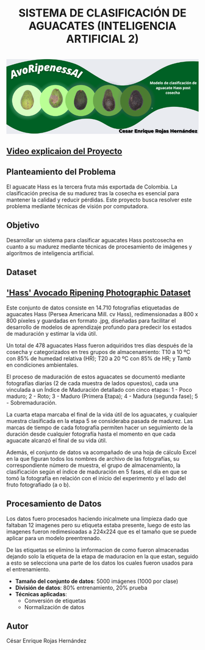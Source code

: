 <h1 align='center'>SISTEMA DE CLASIFICACIÓN DE AGUACATES (INTELIGENCIA ARTIFICIAL 2)</h1><BR>

<div align="center">
  <img alt="Modelo de deteccion de estado de semaforos para ayudar a personas invidentes" src="https://github.com/cesenro2801/Sistema-de-clasificacion-de-aguacate/blob/main/20530180-85f2-413d-b562-5c90fadb8440.psd%20(1).png"  />
</div>

<h2><a href="https://youtu.be/eZC-thpHr-w">Video explicaion del Proyecto</a></h2>

<h2>Planteamiento del Problema</h2>
<p>El aguacate Hass es la tercera fruta más exportada de Colombia. La clasificación precisa de su madurez tras la cosecha es esencial para mantener la calidad y reducir pérdidas. Este proyecto busca resolver este problema mediante técnicas de visión por computadora.</p>

<h2>Objetivo</h2>
<p>Desarrollar un sistema para clasificar aguacates Hass postcosecha en cuanto a su madurez mediante técnicas de procesamiento de imágenes y algoritmos de inteligencia artificial.</p>

<h2>Dataset</h2>

<h2><a href="https://data.mendeley.com/datasets/3xd9n945v8/1">'Hass' Avocado Ripening Photographic Dataset</a></h2>
<p>Este conjunto de datos consiste en 14.710 fotografías etiquetadas de aguacates Hass (Persea Americana Mill. cv Hass), redimensionadas a 800 x 800 píxeles y guardadas en formato .jpg, diseñadas para facilitar el desarrollo de modelos de aprendizaje profundo para predecir los estados de maduración y estimar la vida útil.

Un total de 478 aguacates Hass fueron adquiridos tres días después de la cosecha y categorizados en tres grupos de almacenamiento: T10 a 10 ºC con 85% de humedad relativa (HR); T20 a 20 ºC con 85% de HR; y Tamb en condiciones ambientales.

El proceso de maduración de estos aguacates se documentó mediante fotografías diarias (2 de cada muestra de lados opuestos), cada una vinculada a un Índice de Maduración detallado con cinco etapas: 
1 - Poco maduro;
2 - Roto;
3 - Maduro (Primera Etapa);
4 - Madura (segunda fase);
5 - Sobremaduración.

La cuarta etapa marcaba el final de la vida útil de los aguacates, y cualquier muestra clasificada en la etapa 5 se consideraba pasada de madurez. Las marcas de tiempo de cada fotografía permiten hacer un seguimiento de la duración desde cualquier fotografía hasta el momento en que cada aguacate alcanzó el final de su vida útil.

Además, el conjunto de datos va acompañado de una hoja de cálculo Excel en la que figuran todos los nombres de archivo de las fotografías, su correspondiente número de muestra, el grupo de almacenamiento, la clasificación según el índice de maduración en 5 fases, el día en que se tomó la fotografía en relación con el inicio del experimento y el lado del fruto fotografiado (a o b).
</p>

<h2>Procesamiento de Datos</h2>
<p>Los datos fuero procesados haciendo inicalmete una limpieza dado que faltaban 12 imagenes pero su etiqueta estaba presente, luego de esto las imagenes fueron redimesioadas a 224x224 que es el tamaño que se puede aplicar para un modelo preentrenado.
    
De las etiquetas se elimino la imformacion de como fueron almacenadas dejando solo la etiqueta de la etapa de maduracion en la que estan, seguido a esto se selecciona una parte de los datos los cuales fueron usados para el entrenamiento.</p> 

<ul>
    <li><strong>Tamaño del conjunto de datos</strong>: 5000 imágenes (1000 por clase)</li>
    <li><strong>División de datos</strong>: 80% entrenamiento, 20% prueba</li>
    <li><strong>Técnicas aplicadas</strong>:
        <ul>
            <li>Conversión de etiquetas</li>
            <li>Normalización de datos</li>
        </ul>
    </li>
</ul>

<h2>Autor</h2>
<p>César Enrique Rojas Hernández</p>
